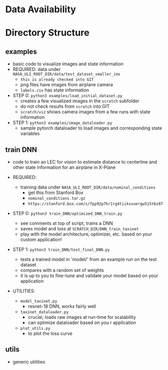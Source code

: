# Data Availability
## 

# Directory Structure

## examples
- basic code to visualize images and state information
- REQUIRED: data under `NASA_ULI_ROOT_DIR/data/test_dataset_smaller_ims`
    - `this is already checked into GIT`
    - png files have images from airplane camera
    - `labels.csv` has state information
- STEP 0: `python3 examples/load_initial_dataset.py` 
    - creates a few visualized images in the `scratch` subfolder
    - do not check results from `scratch` into GIT
    - `scratch/viz` shows camera images from a few runs with state information
- STEP 1: `python3 examples/image_dataloader.py`
    - sample pytorch dataloader to load images and corresponding state variables

## train DNN
- code to train an LEC for vision to estimate distance to centerline and other state information for an airplane in X-Plane

- REQUIRED: 
    - training data under `NASA_ULI_ROOT_DIR/data/nominal_conditions`
        - get this from Stanford Box
        - `nominal_conditions.tar.gz`
        - `https://stanford.box.com/s/fpp92p7hr1rg4tiiksvuergw515t6z87`

- STEP 0: `python3 train_DNN/optimized_DNN_train.py`
    - see comments at top of script, trains a DNN 
    - saves model and loss at `SCRATCH_DIR/DNN_train_taxinet`
    - play with the model architecture, optimizer, etc. based on your custom application!

- STEP 1: `python3 train_DNN/test_final_DNN.py`
    - tests a trained model in 'model/' from an example run on the test dataset
    - compares with a random set of weights
    - it is up to you to fine-tune and validate your model based on your application 

- UTILITIES:
    - `model_taxinet.py`
        - resnet-18 DNN, works fairly well
    - `taxinet_dataloader.py`
        - crucial, loads raw images at run-time for scalability
        - can optimize dataloader based on you r application
    - `plot_utils.py`
        - to plot the loss curve

## utils
- generic utilities


